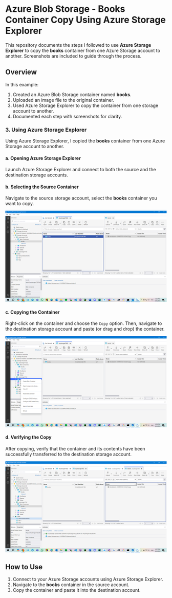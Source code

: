 # Azure Blob Storage - Books Container Copy Using Azure Storage Explorer

This repository documents the steps I followed to use **Azure Storage Explorer** to copy the **books** container from one Azure Storage account to another. Screenshots are included to guide through the process.

## Overview
In this example:
1. Created an Azure Blob Storage container named **books**.
2. Uploaded an image file to the original container.
3. Used Azure Storage Explorer to copy the container from one storage account to another.
4. Documented each step with screenshots for clarity.

### 3. Using Azure Storage Explorer
Using Azure Storage Explorer, I copied the **books** container from one Azure Storage account to another. 

#### a. Opening Azure Storage Explorer
Launch Azure Storage Explorer and connect to both the source and the destination storage accounts.

#### b. Selecting the Source Container
Navigate to the source storage account, select the **books** container you want to copy.

![Step 3b: Selecting the Source Container](screenshots/step1.png)

#### c. Copying the Container
Right-click on the container and choose the `Copy` option. Then, navigate to the destination storage account and paste (or drag and drop) the container.

![Step 3c: Copying the Container](screenshots/step2.png)

#### d. Verifying the Copy
After copying, verify that the container and its contents have been successfully transferred to the destination storage account.

![Step 3d: Verifying the Copy](screenshots/step3.png)

## How to Use
1. Connect to your Azure Storage accounts using Azure Storage Explorer.
2. Navigate to the **books** container in the source account.
3. Copy the container and paste it into the destination account.




